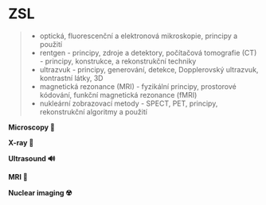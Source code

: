 # ZSL
> - optická, fluorescenční a elektronová mikroskopie, principy a použití
> - rentgen - principy, zdroje a detektory, počítačová tomografie (CT) - principy, konstrukce, a rekonstrukční techniky
> - ultrazvuk - principy, generování, detekce, Dopplerovský ultrazvuk, kontrastní látky, 3D
> - magnetická rezonance (MRI) - fyzikální principy, prostorové kódování, funkční magnetická rezonance (fMRI)
> - nukleární zobrazovací metody - SPECT, PET, principy, rekonstrukční algoritmy a použití

**Microscopy 🔬**

**X-ray 🩻**

**Ultrasound 🔊**

**MRI 🧲**

**Nuclear imaging ☢️**
